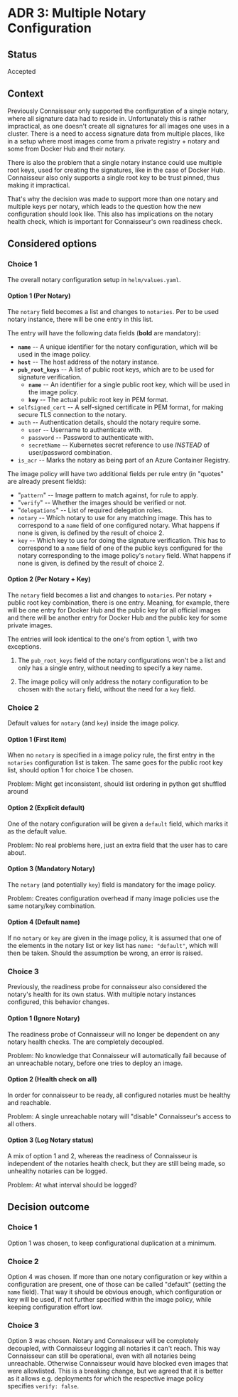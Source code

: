 # ADR 3: Multiple Notary Configuration

## Status

Accepted

## Context

Previously Connaisseur only supported the configuration of a single notary, where all signature data had to reside in. Unfortunately this is rather impractical, as one doesn't create all signatures for all images one uses in a cluster. There is a need to access signature data from multiple places, like in a setup where most images come from a private registry + notary and some from Docker Hub and their notary.

There is also the problem that a single notary instance could use multiple root keys, used for creating the signatures, like in the case of Docker Hub. Connaisseur also only supports a single root key to be trust pinned, thus making it impractical.

That's why the decision was made to support more than one notary and multiple keys per notary, which leads to the question how the new configuration should look like. This also has implications on the notary health check, which is important for Connaisseur's own readiness check.

## Considered options

### Choice 1

The overall notary configuration setup in `helm/values.yaml`.

#### Option 1 (Per Notary)

The `notary` field becomes a list and changes to `notaries`. Per to be used notary instance, there will be one entry in this list.

The entry will have the following data fields (**bold** are mandatory):

- **`name`** -- A unique identifier for the notary configuration, which will be used in the image policy.
- **`host`** -- The host address of the notary instance.
- **`pub_root_keys`** -- A list of public root keys, which are to be used for signature verification.
    - **`name`** -- An identifier for a single public root key, which will be used in the image policy.
    - **`key`** -- The actual public root key in PEM format.
- `selfsigned_cert` -- A self-signed certificate in PEM format, for making secure TLS connection to the notary.
- `auth` -- Authentication details, should the notary require some.
    - `user` -- Username to authenticate with.
    - `password` -- Password to authenticate with.
    - `secretName` -- Kubernetes secret reference to use *INSTEAD* of user/password combination.
- `is_acr` -- Marks the notary as being part of an Azure Container Registry.

The image policy will have two additional fields per rule entry (in "quotes" are already present fields):

- "`pattern`" -- Image pattern to match against, for rule to apply.
- "`verify`" -- Whether the images should be verified or not.
- "`delegations`" -- List of required delegation roles.
- `notary` -- Which notary to use for any matching image. This has to correspond to a `name` field of one configured notary. What happens if none is given, is defined by the result of choice 2.
- `key` -- Which key to use for doing the signature verification. This has to correspond to a `name` field of one of the public keys configured for the notary corresponding to the image policy's `notary` field. What happens if none is given, is defined by the result of choice 2.

#### Option 2 (Per Notary + Key)

The `notary` field becomes a list and changes to `notaries`. Per notary + public root key combination, there is one entry. Meaning, for example, there will be one entry for Docker Hub and the public key for all official images and there will be another entry for Docker Hub and the public key for some private images.

The entries will look identical to the one's from option 1, with two exceptions.

1. The `pub_root_keys` field of the notary configurations won't be a list and only has a single entry, without needing to specify a key name.

2. The image policy will only address the notary configuration to be chosen with the `notary` field, without the need for a `key` field.

### Choice 2

Default values for `notary` (and `key`) inside the image policy.

#### Option 1 (First item)

When no `notary` is specified in a image policy rule, the first entry in the `notaries` configuration list is taken. The same goes for the public root key list, should option 1 for choice 1 be chosen.

Problem: Might get inconsistent, should list ordering in python get shuffled around

#### Option 2 (Explicit default)

One of the notary configuration will be given a `default` field, which marks it as the default value.

Problem: No real problems here, just an extra field that the user has to care about.

#### Option 3 (Mandatory Notary)

The `notary` (and potentially `key`) field is mandatory for the image policy.

Problem: Creates configuration overhead if many image policies use the same notary/key combination.

#### Option 4 (Default name)

If no `notary` or `key` are given in the image policy, it is assumed that one of the elements in the notary list or key list has `name: "default"`, which will then be taken. Should the assumption be wrong, an error is raised.

### Choice 3

Previously, the readiness probe for connaisseur also considered the notary's health for its own status. With multiple notary instances configured, this behavior changes.

#### Option 1 (Ignore Notary)

The readiness probe of Connaisseur will no longer be dependent on any notary health checks. The are completely decoupled.

Problem: No knowledge that Connaisseur will automatically fail because of an unreachable notary, before one tries to deploy an image.

#### Option 2 (Health check on all)

In order for connaisseur to be ready, all configured notaries must be healthy and reachable.

Problem: A single unreachable notary will "disable" Connaisseur's access to all others.

#### Option 3 (Log Notary status)

A mix of option 1 and 2, whereas the readiness of Connaisseur is independent of the notaries health check, but they are still being made, so unhealthy notaries can be logged.

Problem: At what interval should be logged?

## Decision outcome

### Choice 1

Option 1 was chosen, to keep configurational duplication at a minimum.

### Choice 2

Option 4 was chosen. If more than one notary configuration or key within a configuration are present, one of those can be called "default" (setting the `name` field). That way it should be obvious enough, which configuration or key will be used, if not further specified within the image policy, while keeping configuration effort low.

### Choice 3

Option 3 was chosen. Notary and Connaisseur will be completely decoupled, with Connaisseur logging all notaries it can't reach. This way Connaisseur can still be operational, even with all notaries being unreachable. Otherwise Connaisseur would have blocked even images that were allowlisted. This is a breaking change, but we agreed that it is better as it allows e.g. deployments for which the respective image policy specifies `verify: false`.
